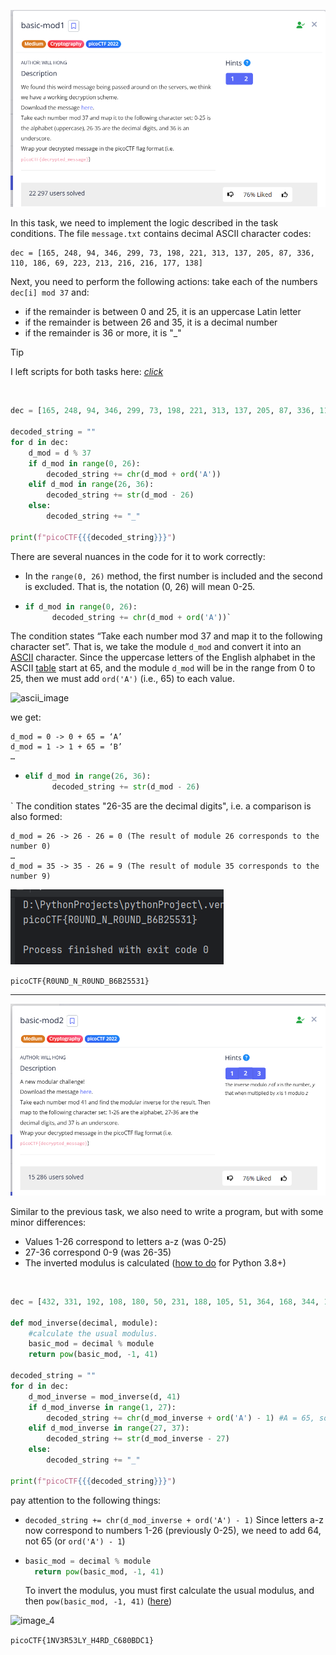![Task desc](../assets/images/basic-mod1-2_image_1.png)


In this task, we need to implement the logic described in the task conditions. The file `message.txt` contains decimal ASCII character codes: 


```
dec = [165, 248, 94, 346, 299, 73, 198, 221, 313, 137, 205, 87, 336, 110, 186, 69, 223, 213, 216, 216, 177, 138]
```


Next, you need to perform the following actions: take each of the numbers `dec[i] mod 37` and:


* if the remainder is between 0 and 25, it is an uppercase Latin letter
* if the remainder is between 26 and 35, it is a decimal number 
* if the remainder is 36 or more, it is "_"

> [!TIP]
> I left scripts for both tasks here: [*click*](../scripts/cryptography/basic-mod1-2)

<br/>

```python
dec = [165, 248, 94, 346, 299, 73, 198, 221, 313, 137, 205, 87, 336, 110, 186, 69, 223, 213, 216, 216, 177, 138]

decoded_string = ""
for d in dec:
    d_mod = d % 37
    if d_mod in range(0, 26):
        decoded_string += chr(d_mod + ord('A'))
    elif d_mod in range(26, 36):
        decoded_string += str(d_mod - 26)
    else:
        decoded_string += "_"

print(f"picoCTF{{{decoded_string}}}")
```


There are several nuances in the code for it to work correctly:



* In the `range(0, 26)` method, the first number is included and the second is excluded. That is, the notation (0, 26) will mean 0-25.
* ```python
  if d_mod in range(0, 26): 
        decoded_string += chr(d_mod + ord('A'))` 
  ```
The condition states “Take each number mod 37 and map it to the following character set”. That is, we take the module `d_mod` and convert it into an [ASCII](https://byte-tools.com/en/ascii/) character. 
Since the uppercase letters of the English alphabet in the ASCII [table](https://byte-tools.com/en/ascii/) start at 65, and the module `d_mod` will be in the range from 0 to 25, then we must add `ord('A')` (i.e., 65) to each value.

![ascii_image](../content/assets/images/basic-mod1-2_ascii.png)

we get:
```
d_mod = 0 -> 0 + 65 = ‘A’
d_mod = 1 -> 1 + 65 = ‘B’
…
```

* ```python
  elif d_mod in range(26, 36): 
        decoded_string += str(d_mod - 26)
  ```
`
The condition states "26-35 are the decimal digits", i.e. a comparison is also formed:


```
d_mod = 26 -> 26 - 26 = 0 (The result of module 26 corresponds to the number 0)
…
d_mod = 35 -> 35 - 26 = 9 (The result of module 35 corresponds to the number 9)
```




![image_2](../assets/images/basic-mod1-2_image_2.png)


`picoCTF{R0UND_N_R0UND_B6B25531}`

---

![image_3](../assets/images/basic-mod1-2_image_3.png)


Similar to the previous task, we also need to write a program, but with some minor differences:

* Values 1-26 correspond to letters a-z (was 0-25)
* 27-36 correspond 0-9 (was 26-35)
* The inverted modulus is calculated ([how to do](https://stackoverflow.com/questions/4798654/modular-multiplicative-inverse-function-in-python) for Python 3.8+)

<br/>

```python
dec = [432, 331, 192, 108, 180, 50, 231, 188, 105, 51, 364, 168, 344, 195, 297, 342, 292, 198, 448, 62, 236, 342, 63]

def mod_inverse(decimal, module):
    #calculate the usual modulus.
    basic_mod = decimal % module
    return pow(basic_mod, -1, 41)

decoded_string = ""
for d in dec:
    d_mod_inverse = mod_inverse(d, 41)
    if d_mod_inverse in range(1, 27):
        decoded_string += chr(d_mod_inverse + ord('A') - 1) #A = 65, so we add 64 to the value 1
    elif d_mod_inverse in range(27, 37):
        decoded_string += str(d_mod_inverse - 27)
    else:
        decoded_string += "_"

print(f"picoCTF{{{decoded_string}}}")
```


pay attention to the following things:


* `decoded_string += chr(d_mod_inverse + ord('A') - 1)` Since letters a-z now correspond to numbers 1-26 (previously 0-25), we need to add 64, not 65 (or `ord('A') - 1`)
* ```python
  basic_mod = decimal % module 
    return pow(basic_mod, -1, 41)
  ``` 
  To invert the modulus, you must first calculate the usual modulus, and then `pow(basic_mod, -1, 41)` ([here](https://stackoverflow.com/questions/4798654/modular-multiplicative-inverse-function-in-python))


![image_4](../assets/images/basic-mod1-2_image_4.png)


`picoCTF{1NV3R53LY_H4RD_C680BDC1}`
